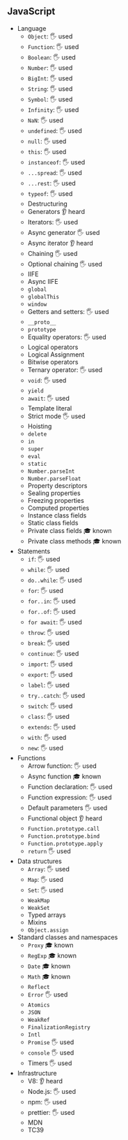 ## JavaScript

- Language
  - `Object`: 🖐️ used
  - `Function`: 🖐️ used
  - `Boolean`: 🖐️ used
  - `Number`: 🖐️ used
  - `BigInt`: 🖐️ used
  - `String`: 🖐️ used
  - `Symbol`: 🖐️ used
  - `Infinity`: 🖐️ used
  - `NaN`: 🖐️ used
  - `undefined`: 🖐️ used
  - `null`: 🖐️ used
  - `this`: 🖐️ used
  - `instanceof`: 🖐️ used
  - `...spread`: 🖐️ used
  - `...rest`: 🖐️ used
  - `typeof`: 🖐️ used
  - Destructuring
  - Generators 👂 heard
  - Iterators: 🖐️ used
  - Async generator 🖐️ used
  - Async iterator 👂 heard
  - Chaining 🖐️ used
  - Optional chaining 🖐️ used
  - IIFE
  - Async IIFE
  - `global`
  - `globalThis`
  - `window`
  - Getters and setters: 🖐️ used
  - `__proto__`
  - `prototype`
  - Equality operators: 🖐️ used
  - Logical operators
  - Logical Assignment
  - Bitwise operators
  - Ternary operator: 🖐️ used
  - `void`: 🖐️ used
  - `yield`
  - `await`: 🖐️ used
  - Template literal
  - Strict mode 🖐️ used
  - Hoisting
  - `delete`
  - `in`
  - `super`
  - `eval`
  - `static`
  - `Number.parseInt`
  - `Number.parseFloat`
  - Property descriptors
  - Sealing properties
  - Freezing properties
  - Computed properties
  - Instance class fields
  - Static class fields
  - Private class fields 🎓 known
  - Private class methods 🎓 known
- Statements
  - `if`: 🖐️ used
  - `while`: 🖐️ used
  - `do..while`: 🖐️ used
  - `for`: 🖐️ used
  - `for..in`: 🖐️ used
  - `for..of`: 🖐️ used
  - `for await`: 🖐️ used
  - `throw`: 🖐️ used
  - `break`: 🖐️ used
  - `continue`: 🖐️ used
  - `import`: 🖐️ used
  - `export`: 🖐️ used
  - `label`: 🖐️ used
  - `try..catch`: 🖐️ used
  - `switch`: 🖐️ used
  - `class`: 🖐️ used
  - `extends`: 🖐️ used
  - `with`: 🖐️ used
  - `new`: 🖐️ used
- Functions
  - Arrow function: 🖐️ used
  - Async function 🎓 known
  - Function declaration: 🖐️ used
  - Function expression: 🖐️ used
  - Default parameters 🖐️ used
  - Functional object 👂 heard
  - `Function.prototype.call`
  - `Function.prototype.bind`
  - `Function.prototype.apply`
  - `return` 🖐️ used
- Data structures
  - `Array`: 🖐️ used
  - `Map`: 🖐️ used
  - `Set`: 🖐️ used
  - `WeakMap`
  - `WeakSet`
  - Typed arrays
  - Mixins
  - `Object.assign`
- Standard classes and namespaces
  - `Proxy` 🎓 known
  - `RegExp` 🎓 known
  - `Date` 🎓 known
  - `Math` 🎓 known
  - `Reflect`
  - `Error` 🖐️ used
  - `Atomics`
  - `JSON`
  - `WeakRef`
  - `FinalizationRegistry`
  - `Intl`
  - `Promise` 🖐️ used
  - `console` 🖐️ used
  - Timers 🖐️ used
- Infrastructure
  - V8: 👂 heard
  - Node.js: 🖐️ used
  - npm: 🖐️ used
  - prettier: 🖐️ used
  - MDN
  - TC39
